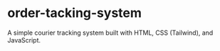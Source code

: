 # order-tacking-system
 A simple courier tracking system built with HTML, CSS (Tailwind), and JavaScript.
